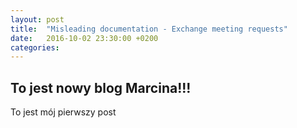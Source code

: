 ```yaml
---
layout: post
title:  "Misleading documentation - Exchange meeting requests"
date:   2016-10-02 23:30:00 +0200
categories: 
---
```


## To jest nowy blog Marcina!!!

To jest mój pierwszy post